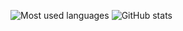 ![Most used languages](https://github-readme-stats.vercel.app/api/top-langs/?username=kinnounko&show_icons=true&icon_color=805AD5&text_color=808080&bg_color=ffffff00&hide_title=true&include_all_commits=true&count_private=true&hide_border=true&langs_count=6&layout=compact&cache_seconds=86400)
![GitHub stats](https://github-readme-stats.vercel.app/api?username=kinnounko&show_icons=true&icon_color=805AD5&text_color=808080&bg_color=ffffff00&hide_title=true&include_all_commits=true&count_private=true&hide_border=true&cache_seconds=86400)
